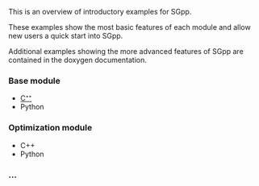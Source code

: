 This is an overview of introductory examples for SGpp.

These examples show the most basic features of each module and allow new users a quick start into SGpp.

Additional examples showing the more advanced features of SGpp are contained in the doxygen documentation.

### Base module
* [C⁺⁺](https://github.com/SGpp/SGpp/wiki/Base-introductory-example-(C%E2%81%BA%E2%81%BA))
* Python

### Optimization module
* C++
* Python

### ...


